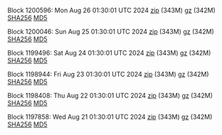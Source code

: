 Block 1200596: Mon Aug 26 01:30:01 UTC 2024 [zip](https://files.01coin.io/mainnet/2024-08-26/bootstrap.dat.zip) (343M) [gz](https://files.01coin.io/mainnet/2024-08-26/bootstrap.dat.tar.gz) (342M) [SHA256](https://files.01coin.io/mainnet/2024-08-26/sha256.txt) [MD5](https://files.01coin.io/mainnet/2024-08-26/md5.txt)

Block 1200046: Sun Aug 25 01:30:01 UTC 2024 [zip](https://files.01coin.io/mainnet/2024-08-25/bootstrap.dat.zip) (343M) [gz](https://files.01coin.io/mainnet/2024-08-25/bootstrap.dat.tar.gz) (342M) [SHA256](https://files.01coin.io/mainnet/2024-08-25/sha256.txt) [MD5](https://files.01coin.io/mainnet/2024-08-25/md5.txt)

Block 1199496: Sat Aug 24 01:30:01 UTC 2024 [zip](https://files.01coin.io/mainnet/2024-08-24/bootstrap.dat.zip) (343M) [gz](https://files.01coin.io/mainnet/2024-08-24/bootstrap.dat.tar.gz) (342M) [SHA256](https://files.01coin.io/mainnet/2024-08-24/sha256.txt) [MD5](https://files.01coin.io/mainnet/2024-08-24/md5.txt)

Block 1198944: Fri Aug 23 01:30:01 UTC 2024 [zip](https://files.01coin.io/mainnet/2024-08-23/bootstrap.dat.zip) (343M) [gz](https://files.01coin.io/mainnet/2024-08-23/bootstrap.dat.tar.gz) (342M) [SHA256](https://files.01coin.io/mainnet/2024-08-23/sha256.txt) [MD5](https://files.01coin.io/mainnet/2024-08-23/md5.txt)

Block 1198408: Thu Aug 22 01:30:01 UTC 2024 [zip](https://files.01coin.io/mainnet/2024-08-22/bootstrap.dat.zip) (343M) [gz](https://files.01coin.io/mainnet/2024-08-22/bootstrap.dat.tar.gz) (342M) [SHA256](https://files.01coin.io/mainnet/2024-08-22/sha256.txt) [MD5](https://files.01coin.io/mainnet/2024-08-22/md5.txt)

Block 1197858: Wed Aug 21 01:30:01 UTC 2024 [zip](https://files.01coin.io/mainnet/2024-08-21/bootstrap.dat.zip) (343M) [gz](https://files.01coin.io/mainnet/2024-08-21/bootstrap.dat.tar.gz) (342M) [SHA256](https://files.01coin.io/mainnet/2024-08-21/sha256.txt) [MD5](https://files.01coin.io/mainnet/2024-08-21/md5.txt)
